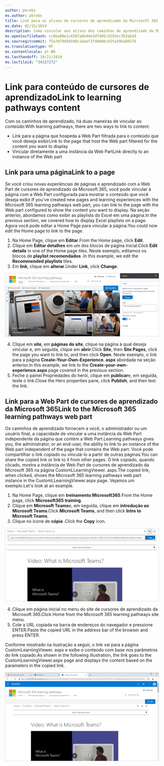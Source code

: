```yaml
---
author: pkrebs
ms.author: pkrebs
title: Link para os ativos de cursores de aprendizado da Microsoft 365
ms.date: 02/15/2019
description: Como vincular aos ativos dos caminhos de aprendizado do Microsoft 365
ms.openlocfilehash: cc8ba80e1c658fabb44e3df405c9293ec763ab3d
ms.sourcegitcommit: f5a7079d56598c14aef2f4b886c025a59ba89276
ms.translationtype: MT
ms.contentlocale: pt-BR
ms.lasthandoff: 10/21/2019
ms.locfileid: "34327272"
---
```

# <a name="link-to-learning-pathways-content"></a><span data-ttu-id="e0ead-103">Link para conteúdo de cursores de aprendizado</span><span class="sxs-lookup"><span data-stu-id="e0ead-103">Link to learning pathways content</span></span>

<span data-ttu-id="e0ead-104">Com os caminhos de aprendizado, há duas maneiras de vincular ao conteúdo:</span><span class="sxs-lookup"><span data-stu-id="e0ead-104">With learning pathways, there are two ways to link to content:</span></span>

- <span data-ttu-id="e0ead-105">Link para a página que hospeda a Web Part filtrada para o conteúdo que você deseja exibir</span><span class="sxs-lookup"><span data-stu-id="e0ead-105">Link to the page that host the Web part filtered for the content you want to display</span></span> 
- <span data-ttu-id="e0ead-106">Vincular diretamente a uma instância da Web Part</span><span class="sxs-lookup"><span data-stu-id="e0ead-106">Link directly to an instance of the Web part</span></span>

## <a name="link-to-a-page"></a><span data-ttu-id="e0ead-107">Link para uma página</span><span class="sxs-lookup"><span data-stu-id="e0ead-107">Link to a page</span></span>

<span data-ttu-id="e0ead-108">Se você criou novas experiências de páginas e aprendizado com a Web Part de cursores de aprendizado da Microsoft 365, você pode vincular à página com a Web Part configurada para mostrar o conteúdo que você deseja exibir.</span><span class="sxs-lookup"><span data-stu-id="e0ead-108">If you've created new pages and learning experiences with the Microsoft 365 learning pathways web part, you can link to the page with the Web part configured to show the content you want to display.</span></span> <span data-ttu-id="e0ead-109">Na seção anterior, abordamos como exibir as playlists do Excel em uma página.</span><span class="sxs-lookup"><span data-stu-id="e0ead-109">In the previous section, we covered how to display Excel playlists on a page.</span></span> <span data-ttu-id="e0ead-110">Agora você pode editar a Home Page para vincular à página.</span><span class="sxs-lookup"><span data-stu-id="e0ead-110">You could now edit the Home page to link to the page.</span></span> 

1. <span data-ttu-id="e0ead-111">Na Home Page, clique em **Editar**.</span><span class="sxs-lookup"><span data-stu-id="e0ead-111">From the Home page, click **Edit**.</span></span>
2. <span data-ttu-id="e0ead-112">Clique em **Editar detalhes** em um dos blocos de página inicial.</span><span class="sxs-lookup"><span data-stu-id="e0ead-112">Click **Edit details** in one of the Home page tiles.</span></span> <span data-ttu-id="e0ead-113">Neste exemplo, editamos os blocos de **playlist recomendados** .</span><span class="sxs-lookup"><span data-stu-id="e0ead-113">In this example, we edit the **Recommended playlists** tiles.</span></span>
3. <span data-ttu-id="e0ead-114">Em **link**, clique em **alterar**.</span><span class="sxs-lookup"><span data-stu-id="e0ead-114">Under **Link**, click **Change**.</span></span>

![CG-linktopage. png](media/cg-linktopage.png)

4. <span data-ttu-id="e0ead-116">Clique em **site**, em **páginas do site**, clique na página à qual deseja vincular e, em seguida, clique em **abrir**.</span><span class="sxs-lookup"><span data-stu-id="e0ead-116">Click **Site**, then **Site Pages**, click the page you want to link to, and then click **Open**.</span></span> <span data-ttu-id="e0ead-117">Neste exemplo, o link para a página **Create-Your-Own-Experience. aspx** abordada na seção anterior.</span><span class="sxs-lookup"><span data-stu-id="e0ead-117">In this example, we link to the **Create-your-own-experience.aspx** page covered in the previous section.</span></span>
5. <span data-ttu-id="e0ead-118">Feche o painel Propriedades do herói, clique em **publicar**e, em seguida, teste o link.</span><span class="sxs-lookup"><span data-stu-id="e0ead-118">Close the Hero properties pane, click **Publish**, and then test the link.</span></span> 

## <a name="link-to-the-microsoft-365-learning-pathways-web-part"></a><span data-ttu-id="e0ead-119">Link para a Web Part de cursores de aprendizado da Microsoft 365</span><span class="sxs-lookup"><span data-stu-id="e0ead-119">Link to the Microsoft 365 learning pathways web part</span></span>
<span data-ttu-id="e0ead-120">Os caminhos de aprendizado fornecem a você, o administrador ou um usuário final, a capacidade de vincular a uma instância da Web Part independente da página que contém a Web Part.</span><span class="sxs-lookup"><span data-stu-id="e0ead-120">Learning pathways gives you, the administrator, or an end-user, the ability to link to an instance of the Web part independent of the page that contains the Web part.</span></span> <span data-ttu-id="e0ead-121">Você pode compartilhar o link copiado ou vinculá-lo a partir de outras páginas.</span><span class="sxs-lookup"><span data-stu-id="e0ead-121">You can share the copied link or link to it from other pages.</span></span> <span data-ttu-id="e0ead-122">O link copiado, quando clicado, mostra a instância de Web Part de cursores de aprendizado da Microsoft 365 na página CustomLLearningViewer. aspx.</span><span class="sxs-lookup"><span data-stu-id="e0ead-122">The copied link, when clicked, shows the Microsoft 365 learning pathways web part instance in the CustomLLearningViewer.aspx page.</span></span> <span data-ttu-id="e0ead-123">Vejamos um exemplo.</span><span class="sxs-lookup"><span data-stu-id="e0ead-123">Let's look at an example.</span></span> 

1. <span data-ttu-id="e0ead-124">Na Home Page, clique em **treinamento Microsoft365**.</span><span class="sxs-lookup"><span data-stu-id="e0ead-124">From the Home page, click **Microsoft365 training**.</span></span>
2. <span data-ttu-id="e0ead-125">Clique em **Microsoft Teams**e, em seguida, clique em **introdução ao Microsoft Teams**.</span><span class="sxs-lookup"><span data-stu-id="e0ead-125">Click **Microsoft Teams**, and then click **Intro to Microsoft Teams**.</span></span>
3. <span data-ttu-id="e0ead-126">Clique no ícone de **cópia** .</span><span class="sxs-lookup"><span data-stu-id="e0ead-126">Click the **Copy** icon.</span></span>

![CG-linktowebpart. png](media/cg-linktowebpart.png)

4. <span data-ttu-id="e0ead-128">Clique em página inicial no menu do site de cursores de aprendizado da Microsoft 365.</span><span class="sxs-lookup"><span data-stu-id="e0ead-128">Click Home from the Microsoft 365 learning pathways site menu.</span></span>
5. <span data-ttu-id="e0ead-129">Cole a URL copiada na barra de endereços do navegador e pressione ENTER.</span><span class="sxs-lookup"><span data-stu-id="e0ead-129">Paste the copied URL in the address bar of the browser and press ENTER.</span></span> 

<span data-ttu-id="e0ead-130">Conforme mostrado na ilustração a seguir, o link vai para a página CustomLearningViewer. aspx e exibe o conteúdo com base nos parâmetros do link copiado.</span><span class="sxs-lookup"><span data-stu-id="e0ead-130">As shown in the following illustration, the link goes to the CustomLearningViewer.aspx page and displays the content based on the parameters in the copied link.</span></span> 

![CG-linktowebpartviewer. png](media/cg-linktowebpartviewer.png)

